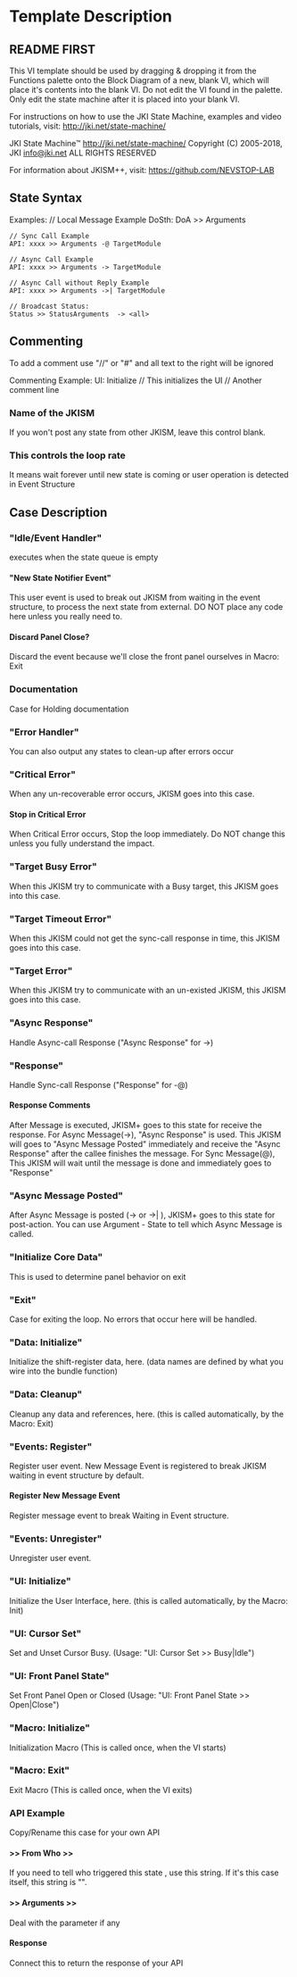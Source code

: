 # Template Description

## README FIRST
This VI template should be used by dragging & dropping it from the Functions palette onto the Block Diagram of a new, blank VI, which will place it's contents into the blank VI.
Do not edit the VI found in the palette.  Only edit the state machine after it is placed into your blank VI.

For instructions on how to use the JKI State Machine, examples and video tutorials, visit: http://jki.net/state-machine/

JKI State Machine™
http://jki.net/state-machine/
Copyright (C) 2005-2018, JKI <info@jki.net>
ALL RIGHTS RESERVED

For information about JKISM++, visit: https://github.com/NEVSTOP-LAB

## State Syntax
Examples:
    // Local Message Example
    DoSth: DoA >> Arguments

    // Sync Call Example
    API: xxxx >> Arguments -@ TargetModule

    // Async Call Example
    API: xxxx >> Arguments -> TargetModule

    // Async Call without Reply Example
    API: xxxx >> Arguments ->| TargetModule

    // Broadcast Status:
    Status >> StatusArguments  -> <all>


## Commenting
To add a comment use "//" or "#" and all text to the right will be ignored

Commenting Example:
UI: Initialize // This initializes the UI
// Another comment line

### Name of the JKISM
If you won't post any state from other JKISM, leave this control blank.


### This controls the loop rate
It means wait forever until new state is coming or user operation is detected in Event Structure

## Case Description

### "Idle/Event Handler"
executes when the state queue is empty


#### "New State Notifier Event"
This user event is used to break out JKISM from waiting in the event structure, to process the next state from external. DO NOT place any code here unless you really need to.


#### Discard Panel Close?
Discard the event because we'll close the front panel ourselves in Macro: Exit


### Documentation
Case for Holding documentation


### "Error Handler"
You can also output any states to clean-up after errors occur


### "Critical Error"
When any un-recoverable error occurs, JKISM goes into this case.


#### Stop in Critical Error
When Critical Error occurs, Stop the loop immediately. Do NOT change this unless you fully understand the impact.


### "Target Busy Error"
When this JKISM try to communicate with a Busy target, this JKISM goes into this case.


### "Target Timeout Error"
When this JKISM could not get the sync-call response in time, this JKISM goes into this case.


### "Target Error"
When this JKISM try to communicate with an un-existed JKISM, this JKISM goes into this case.


### "Async Response"
Handle Async-call Response ("Async Response" for ->)


### "Response"
Handle Sync-call Response ("Response" for -@)


#### Response Comments
After Message is executed, JKISM+ goes to this state for receive the response.
    For Async Message(->), "Async Response" is used. This JKISM will goes to "Async Message Posted" immediately and receive the "Async Response" after the callee finishes the message.
    For Sync Message(@),  This JKISM will wait until the message is done and immediately goes to "Response"


### "Async Message Posted"
After Async Message is posted (-> or ->| ), JKISM+ goes to this state for post-action.
You can use Argument - State to tell which Async Message is called.


### "Initialize Core Data"
This is used to determine panel behavior on exit


### "Exit"
Case for exiting the loop. No errors that occur here will be handled.


### "Data: Initialize"
Initialize the shift-register data, here.
(data names are defined by what you wire into the bundle function)


### "Data: Cleanup"
Cleanup any data and references, here.
(this is called automatically, by the Macro: Exit)


### "Events: Register"
Register user event. New Message Event is registered to break JKISM waiting in event structure by default.


#### Register New Message Event
Register message event to break Waiting in Event structure.


### "Events: Unregister"
Unregister user event.

### "UI: Initialize"
Initialize the User Interface, here.
(this is called automatically, by the Macro: Init)


### "UI: Cursor Set"
Set and Unset Cursor Busy.
(Usage: "UI: Cursor Set >> Busy|Idle")


### "UI: Front Panel State"
Set Front Panel Open or Closed
(Usage: "UI: Front Panel State >> Open|Close")


### "Macro: Initialize"
Initialization Macro (This is called once, when the VI starts)


### "Macro: Exit"
Exit Macro (This is called once, when the VI exits)


### API Example
Copy/Rename this case for your own API

#### >> From Who >>
If you need to tell who triggered this state , use this string. If it's this case itself, this string is "".


#### >> Arguments >>
Deal with the parameter if any


#### Response
Connect this to return the response of your API

